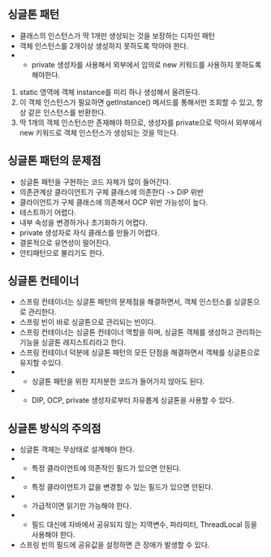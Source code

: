 ## 싱글톤 패턴
* 클래스의 인스턴스가 딱 1개만 생성되는 것을 보장하는 디자인 패턴
* 객체 인스턴스를 2개이상 생성하지 못하도록 막아야 한다.
* * private 생성자를 사용해서 외부에서 임의로 new 키워드를 사용하지 못하도록 해야한다.

1. static 영역에 객체 instance를 미리 하나 생성해서 올려둔다.
2. 이 객체 인스턴스가 필요하면 getInstance() 메서드를 통해서만 조회할 수 있고, 항상 같은 인스턴스를 반환한다.
3. 딱 1개의 객체 인스턴스만 존재해야 하므로, 생성자를 private으로 막아서 외부에서 new 키워드로 객체 인스턴스가 생성되는 것을 막는다.

## 싱글톤 패턴의 문제점
* 싱글톤 패턴을 구현하는 코드 자체가 많이 들어간다.
* 의존관계상 클라이언트가 구체 클래스에 의존한다 -> DIP 위반
* 클라이언트가 구체 클래스에 의존해서 OCP 위반 가능성이 높다.
* 테스트하기 어렵다.
* 내부 속성을 변경하거나 초기화하기 어렵다.
* private 생성자로 자식 클래스를 만들기 어렵다.
* 결론적으로 유연성이 떨어진다.
* 안티패턴으로 불리기도 한다.

## 싱글톤 컨테이너
* 스프링 컨테이너는 싱글톤 패턴의 문제점을 해결하면서, 객체 인스턴스를 싱글톤으로 관리한다.
* 스프링 빈이 바로 싱글톤으로 관리되는 빈이다.
* 스프링 컨테이너는 싱글톤 컨테이너 역할을 하며, 싱글톤 객체를 생성하고 관리하는 기능을 싱글톤 레지스트리라고 한다.
* 스프링 컨테이너 덕분에 싱글톤 패턴의 모든 단점을 해결하면서 객체를 싱글톤으로 유지할 수있다.
* * 싱글톤 패턴을 위한 지저분한 코드가 들어가지 않아도 된다.
* * DIP, OCP, private 생성자로부터 자유롭게 싱글톤을 사용할 수 있다.

## 싱글톤 방식의 주의점
* 싱글톤 객체는 무상태로 설계해야 한다.
* * 특정 클라이언트에 의존적인 필드가 있으면 안된다.
* * 특정 클라이언트가 값을 변경할 수 있는 필드가 있으면 안된다.
* * 가급적이면 읽기만 가능해야 한다.
* * 필드 대신에 자바에서 공유되지 않는 지역변수, 파라미터, ThreadLocal 등을 사용해야 한다.
* 스프링 빈의 필드에 공유값을 설정하면 큰 장애가 발생할 수 있다.